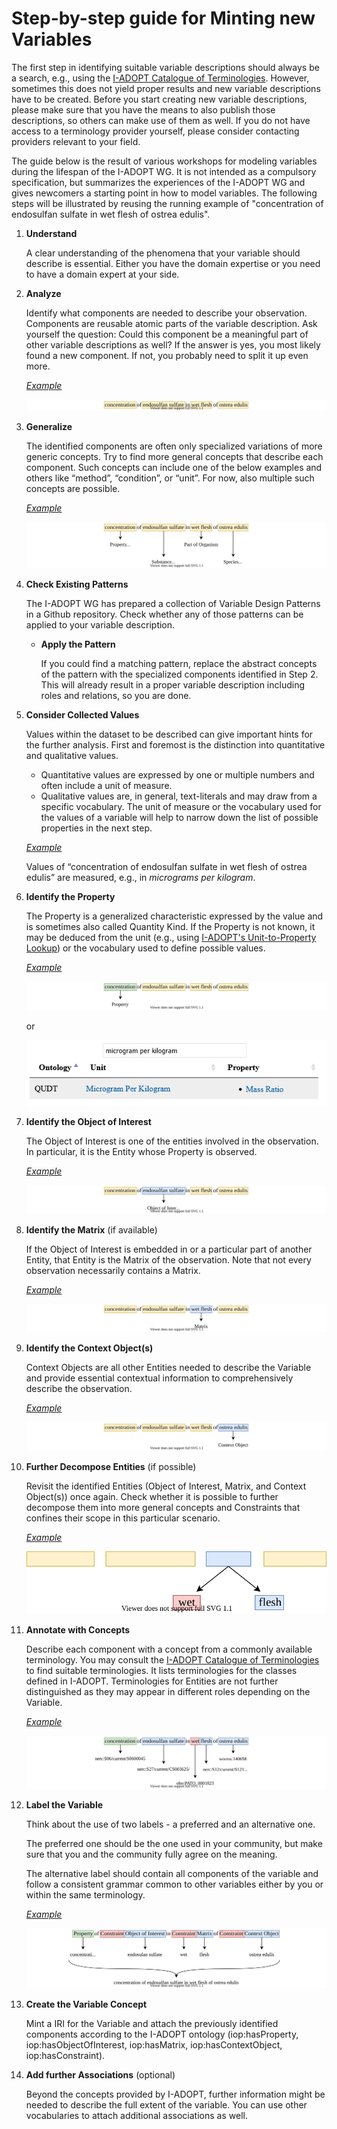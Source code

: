 # Step-by-step guide for Minting new Variables

The first step in identifying suitable variable descriptions should always be a search, e.g., using the [I-ADOPT Catalogue of Terminologies](https://i-adopt.github.io/terminologies/).
However, sometimes this does not yield proper results and new variable descriptions have to be created.
Before you start creating new variable descriptions, please make sure that you have the means to also publish those descriptions, so others can make use of them as well.
If you do not have access to a terminology provider yourself, please consider contacting providers relevant to your field.

The guide below is the result of various workshops for modeling variables during the lifespan of the I-ADOPT WG. 
It is not intended as a compulsory specification, but summarizes the experiences of the I-ADOPT WG and gives newcomers a starting point in how to model variables. 
The following steps will be illustrated by reusing the running example of "concentration of endosulfan sulfate in wet flesh of ostrea edulis".

1. **Understand**

    A clear understanding of the phenomena that your variable should describe is essential. Either you have the domain expertise or you need to have a domain expert at your side.

2. **Analyze**

    Identify what components are needed to describe your observation. 
    Components are reusable atomic parts of the variable description. 
    Ask yourself the question: Could this component be a meaningful part of other variable descriptions as well? 
    If the answer is yes, you most likely found a new component. 
    If not, you probably need to split it up even more.

    <ins>*Example*</ins>

    ![Finding atomic components](./gfx/step2.svg)

3. **Generalize**

    The identified components are often only specialized variations of more generic concepts. 
    Try to find more general concepts that describe each component. 
    Such concepts can include one of the below examples and others like “method”, “condition”, or “unit”. For now, also multiple such concepts are possible.

    <ins>*Example*</ins>

    ![Generalize components](./gfx/step3.svg)

4. **Check Existing Patterns**

    The I-ADOPT WG has prepared a collection of Variable Design Patterns in a Github repository.
    Check whether any of those patterns can be applied to your variable description.

    * **Apply the Pattern**

        If you could find a matching pattern, replace the abstract concepts of the pattern with the specialized components identified in Step 2.
        This will already result in a proper variable description including roles and relations, so you are done.

5. **Consider Collected Values**

    Values within the dataset to be described can give important hints for the further analysis. 
    First and foremost is the distinction into quantitative and qualitative values.
    * Quantitative values are expressed by one or multiple numbers and often include a unit of measure.
    * Qualitative values are, in general, text-literals and may draw from a specific vocabulary.
    The unit of measure or the vocabulary used for the values of a variable will help to narrow down the list of possible properties in the next step.

    <ins>*Example*</ins>

    Values of “concentration of endosulfan sulfate in wet flesh of ostrea edulis” are measured, e.g., in *micrograms per kilogram*.

6. **Identify the Property**

    The Property is a generalized characteristic expressed by the value and is sometimes also called Quantity Kind.
    If the Property is not known, it may be deduced from the unit (e.g., using [I-ADOPT's Unit-to-Property Lookup](https://i-adopt.github.io/terminologies/unit2property)) or the vocabulary used to define possible values.

    <ins>*Example*</ins>

    ![Generalize components](./gfx/step6a.svg)

    or

    ![Generalize components](./gfx/step6b.png)

7. **Identify the Object of Interest**

    The Object of Interest is one of the entities involved in the observation. In particular, it is the Entity whose Property is observed.

    <ins>*Example*</ins>

    ![Generalize components](./gfx/step7.svg)

8. **Identify the Matrix** (if available)

    If the Object of Interest is embedded in or a particular part of another Entity, that Entity is the Matrix of the observation. 
    Note that not every observation necessarily contains a Matrix.

    <ins>*Example*</ins>

    ![Generalize components](./gfx/step8.svg)

9. **Identify the Context Object(s)**

    Context Objects are all other Entities needed to describe the Variable and provide essential contextual information to comprehensively describe the observation.

    <ins>*Example*</ins>

    ![Generalize components](./gfx/step9.svg)


10. **Further Decompose Entities** (if possible)

    Revisit the identified Entities (Object of Interest, Matrix, and Context Object(s)) once again. 
    Check whether it is possible to further decompose them into more general concepts and Constraints that confines their scope in this particular scenario.

    <ins>*Example*</ins>

    ![Generalize components](./gfx/step10.svg)

11. **Annotate with Concepts**

    Describe each component with a concept from a commonly available terminology. 
    You may consult the [I-ADOPT Catalogue of Terminologies](https://i-adopt.github.io/terminologies/list/all) to find suitable terminologies. 
    It lists terminologies for the classes defined in I-ADOPT. 
    Terminologies for Entities are not further distinguished as they may appear in different roles depending on the Variable.

    <ins>*Example*</ins>

    ![Generalize components](./gfx/step11.svg)

12. **Label the Variable**

    Think about the use of two labels - a preferred and an alternative one.

    The preferred one should be the one used in your community, but make sure that you and the community fully agree on the meaning.

    The alternative label should contain all components of the variable and follow a consistent grammar common to other variables either by you or within the same terminology.

    <ins>*Example*</ins>

    ![Generalize components](./gfx/step12.svg)

13. **Create the Variable Concept**

    Mint a IRI for the Variable and attach the previously identified components according to the I-ADOPT ontology  (iop:hasProperty, iop:hasObjectOfInterest, iop:hasMatrix, iop:hasContextObject, iop:hasConstraint).

14. **Add further Associations** (optional)

    Beyond the concepts provided by I-ADOPT, further information might be needed to describe the full extent of the variable.
    You can use other vocabularies to attach additional associations as well.
